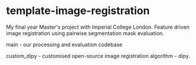 # template-image-registration
My final year Master's project with Imperial College London. Feature driven image registration using pairwise segmentation mask evaluation.

main - our processing and evaluation codebase

custom_dipy - customised open-source image registration algorithm - dipy.
